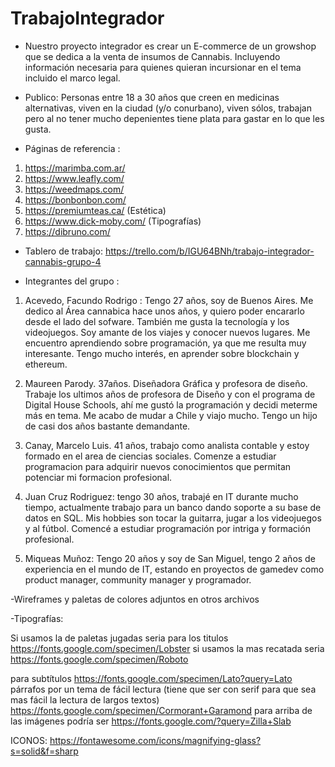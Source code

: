 # TrabajoIntegrador

- Nuestro proyecto integrador es crear un E-commerce de un growshop que se dedica a la venta de insumos de Cannabis. Incluyendo información necesaria para quienes quieran incursionar en el tema incluido el marco legal.

- Publico: Personas entre 18 a 30 años que creen en medicinas alternativas, viven en la ciudad (y/o conurbano), viven sólos, trabajan pero al no tener mucho depenientes tiene plata para gastar en lo que les gusta.

- Páginas de referencia : 

1) https://marimba.com.ar/
2) https://www.leafly.com/
3) https://weedmaps.com/
4) https://bonbonbon.com/ 
5) https://premiumteas.ca/ 
(Estética)
6) https://www.dick-moby.com/
(Tipografías)
7) https://dibruno.com/ 

- Tablero de trabajo: https://trello.com/b/IGU64BNh/trabajo-integrador-cannabis-grupo-4

- Integrantes del grupo :

1) Acevedo, Facundo Rodrigo : Tengo 27 años, soy de Buenos Aires. Me dedico al Área cannabica hace unos años, y quiero poder encararlo desde el lado del sofware.
También me gusta la tecnología y los videojuegos. Soy amante de los viajes y conocer nuevos lugares. Me encuentro aprendiendo sobre programación, ya que me resulta muy interesante. Tengo mucho interés, en aprender sobre blockchain y ethereum.

2) Maureen Parody. 37años. Diseñadora Gráfica y profesora de diseño. Trabaje los ultimos años de profesora de Diseño y con el programa de Digital House Schools, ahí me gustó la programación y decidi meterme más en tema. Me acabo de mudar a Chile y viajo mucho. Tengo un hijo de casi dos años bastante demandante.

3) Canay, Marcelo Luis. 41 años, trabajo como analista contable y estoy formado en el area de ciencias sociales. Comenze a estudiar programacion para adquirir nuevos conocimientos que permitan potenciar mi formacion profesional.

4) Juan Cruz Rodriguez: tengo 30 años, trabajé en IT durante mucho tiempo, actualmente trabajo para un banco dando soporte a su base de datos en SQL. Mis hobbies son tocar la guitarra, jugar a los videojuegos y al fútbol. Comencé a estudiar programación por intriga y formación profesional.

5) Miqueas Muñoz: Tengo 20 años y soy de San Miguel, tengo 2 años de experiencia en el mundo de IT, estando en proyectos de gamedev como product manager, community manager y programador.

-Wireframes y paletas de colores adjuntos en otros archivos

-Tipografías: 

Si usamos la de paletas jugadas seria para los titulos
https://fonts.google.com/specimen/Lobster 
si usamos la mas recatada seria 
https://fonts.google.com/specimen/Roboto

para subtítulos  https://fonts.google.com/specimen/Lato?query=Lato 
párrafos por un tema de fácil lectura (tiene que ser con serif para que sea mas fácil la lectura de largos textos) https://fonts.google.com/specimen/Cormorant+Garamond 
para arriba de las imágenes podría ser  https://fonts.google.com/?query=Zilla+Slab 


ICONOS: https://fontawesome.com/icons/magnifying-glass?s=solid&f=sharp

